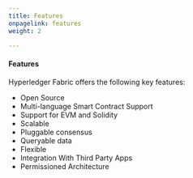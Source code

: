 ```yaml
---
title: Features
onpagelink: features
weight: 2

---
```


#### **Features**

Hyperledger Fabric offers the following key features:

*   Open Source
*   Multi-language Smart Contract Support
*   Support for EVM and Solidity
*   Scalable
*   Pluggable consensus
*   Queryable data
*   Flexible
*   Integration With Third Party Apps
*   Permissioned Architecture
